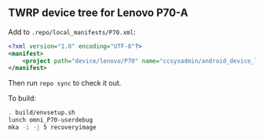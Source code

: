## TWRP device tree for Lenovo P70-A

Add to `.repo/local_manifests/P70.xml`:

```xml
<?xml version="1.0" encoding="UTF-8"?>
<manifest>
	<project path="device/lenovo/P70" name="ccsysadmin/android_device_lenovo_P70-TWRP" remote="github" revision="android-5.1" groups="pdk" />
</manifest>
```

Then run `repo sync` to check it out.

To build:

```sh
. build/envsetup.sh
lunch omni_P70-userdebug
mka -i -j 5 recoveryimage
```